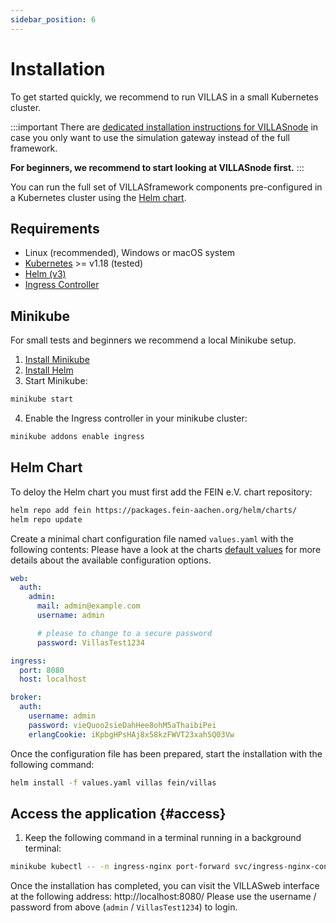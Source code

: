 ```yaml
---
sidebar_position: 6
---
```


# Installation

To get started quickly, we recommend to run VILLAS in a small Kubernetes cluster.

:::important
There are [dedicated installation instructions for VILLASnode](node/installation.md) in case you only want to use the simulation gateway instead of the full framework.

**For beginners, we recommend to start looking at VILLASnode first.**
:::

You can run the full set of VILLASframework components pre-configured in a Kubernetes cluster using the [Helm chart](https://git.rwth-aachen.de/acs/public/catalogue/-/blob/master/charts/villas/).

## Requirements

- Linux (recommended), Windows or macOS system
- [Kubernetes](https://kubernetes.io) >= v1.18 (tested)
- [Helm (v3)](https://helm.sh/)
- [Ingress Controller](https://kubernetes.github.io/ingress-nginx/deploy/)

## Minikube

For small tests and beginners we recommend a local Minikube setup.

1. [Install Minikube](https://minikube.sigs.k8s.io/docs/start/)
2. [Install Helm](https://helm.sh/docs/intro/quickstart/)
3. Start Minikube:

```bash
minikube start
```

4. Enable the Ingress controller in your minikube cluster:

```bash
minikube addons enable ingress
```

## Helm Chart

To deloy the Helm chart you must first add the FEIN e.V. chart repository:

```bash
helm repo add fein https://packages.fein-aachen.org/helm/charts/
helm repo update
```

Create a minimal chart configuration file named `values.yaml` with the following contents:
Please have a look at the charts [default values](https://git.rwth-aachen.de/acs/public/catalogue/-/blob/master/charts/villas/values.yaml) for more details about the available configuration options.

```yaml title="values.yaml"
web:
  auth:
    admin:
      mail: admin@example.com
      username: admin

      # please to change to a secure password
      password: VillasTest1234

ingress:
  port: 8080
  host: localhost

broker:
  auth:
    username: admin
    password: vieQuoo2sieDahHee8ohM5aThaibiPei
    erlangCookie: iKpbgHPsHAj8x58kzFWVT23xahSQ03Vw
```

Once the configuration file has been prepared, start the installation with the following command: 

```bash
helm install -f values.yaml villas fein/villas
```

## Access the application {#access}

1. Keep the following command in a terminal running in a background terminal:

```bash
minikube kubectl -- -n ingress-nginx port-forward svc/ingress-nginx-controller 8080:80
```

Once the installation has completed, you can visit the VILLASweb interface at the following address: http://localhost:8080/
Please use the username / password from above (`admin` / `VillasTest1234`) to login.
